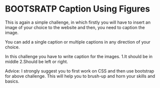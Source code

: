 # BOOTSRATP Caption Using Figures

This is again a simple challenge, in which firstly you will have to insert an image of your choice to the website
and then, you need to caption the image.

You can add a single caption or multiple captions in any direction of your choice.

In this challenge you have to write caption for the images.
1.It should be in middle
2.Should be left or right.

Advice: I strongly suggest you to first work on CSS and then use bootstrap for above challenge. 
This will help you to brush-up and horn your skills and basics.